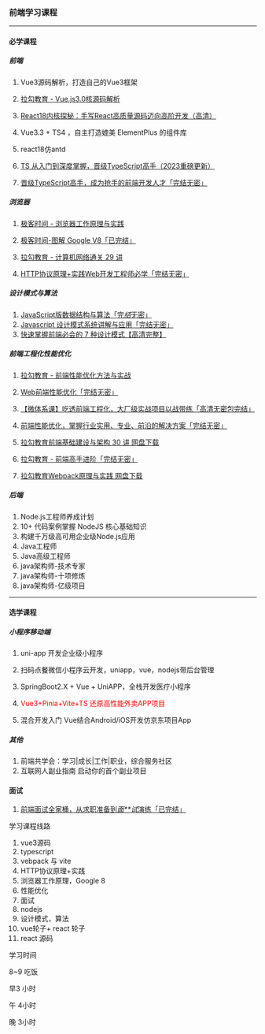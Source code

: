 ### 前端学习课程

------

#### 必学课程

##### 前端

1. Vue3源码解析，打造自己的Vue3框架

2. [拉勾教育 - Vue.js3.0核源码解析](https://www.ukoou.com/resource/1020/la-gou-jiao-yu-vue-js-3-he-xin-yuan-ma-jie-xi)

3. [React18内核探秘：手写React高质量源码迈向高阶开发（高清）](https://www.ukoou.com/resource/1518/mk-react-ym)

4. Vue3.3 + TS4 ，自主打造媲美 ElementPlus 的组件库

5. react18仿antd

6. [TS 从入门到深度掌握，晋级TypeScript高手（2023重磅更新）](https://www.ukoou.com/resource/1390/mk-tsrmdsd)

7. [晋级TypeScript高手，成为抢手的前端开发人才「完结无密」](https://www.ukoou.com/resource/1026/jin-ji-typescript-gao-shou-cheng-wei-qiang-shou-de-qian-duan-kai-fa-ren-cai)

##### 浏览器

1. [极客时间 - 浏览器工作原理与实践](https://www.ukoou.com/resource/1143/ji-ke-shi-jian-liu-lan-qi-gong-zuo-yuan-li-yu-shi-jian)

2. [极客时间-图解 Google V8「已完结」](https://www.ukoou.com/resource/1516/jk-gv8)

3. [拉勾教育 - 计算机网络通关 29 讲](https://www.ukoou.com/resource/1022/la-gou-jiao-yu-ji-suan-ji-wang-luo-tong-guan-29-jiang)

4. [HTTP协议原理+实践Web开发工程师必学「完结无密」](https://www.ukoou.com/resource/477/http-xie-yi-yuan-li-shi-jian-web-kai-fa-gong-cheng-shi-bi-xue-wan-jie-wu-mi)


##### 设计模式与算法

1.  [JavaScript版数据结构与算法「完*结*无密」](https://www.ukoou.com/resource/632/javascript-ban-shu-ju-jie-gou-yu-suan-fa)
2. [Javascript 设计模式系统讲解与应用「完结无密」](https://www.ukoou.com/resource/478/javascript-she-ji-mo-shi-xi-tong-jiang-jie-yu-ying-yong-wan-jie-wu-mi)
3. [快速掌握前端必会的 7 种设计模式【高清完整】](https://www.ukoou.com/resource/1182/kuai-su-zhang-wo-qian-duan-bi-hui-de-7-zhong-she-ji-mo-shi-gao-qing-wan-zheng)

##### 前端工程化性能优化

1. [拉勾教育 - 前端性能优化方法与实战](https://www.ukoou.com/resource/1025/la-gou-jiao-yu-qian-duan-xing-neng-you-hua-fang-fa-yu-shi-zhan)

2. [Web前端性能优化「完结无密」](https://www.ukoou.com/resource/488/web-qian-duan-xing-neng-you-hua-wan-jie-wu-mi)

3. [【微体系课】吃透前端工程化，大厂级实战项目以战带练「高清无密包完结」](https://www.ukoou.com/resource/1142/ti-xi-ke-chi-tou-qian-duan-gong-cheng-hua-da-chang-ji-shi-zhan-xiang-mu-yi-zhan-dai-lian-gao-qing-bao-wan-jie)

4. [前端性能优化，掌握行业实用、专业、前沿的解决方案「完结无密」](https://www.ukoou.com/resource/880/qian-duan-xing-neng-you-hua-qi-ye-ji-jie-jue-fang-an-6-da-jiao-du-da-chang-shi-ye-wan-jie-wu-mi)

5. [拉勾教育前端基础建设与架构 30 讲 网盘下载](https://www.ukoou.com/resource/1040/la-gou-jiao-yu-qian-duan-ji-chu-jian-she-yu-jia-gou-30-jiang-wang-pan-xia-zai)

6. [拉勾教育 - 前端高手进阶「完结无密」](https://www.ukoou.com/resource/1138/la-gou-jiao-yu-qian-duan-gao-shou-jin-jie)

7. [拉勾教育Webpack原理与实践 网盘下载](https://www.ukoou.com/resource/1041/la-gou-jiao-yu-webpack-yuan-li-yu-shi-jian-wang-pan-xia-zai)

##### 后端

1. Node.js工程师养成计划
2. 10+ 代码案例掌握 NodeJS 核心基础知识
3. 构建千万级高可用企业级Node.js应用
4. Java工程师
5. Java高级工程师
6. java架构师-技术专家
7. java架构师-十项修炼
8. java架构师-亿级项目

------



#### 选学课程

##### 小程序移动端

1. uni-app 开发企业级小程序

2. 扫码点餐微信小程序云开发，uniapp，vue，nodejs带后台管理

3. SpringBoot2.X + Vue + UniAPP，全栈开发医疗小程序

4. <font color=red>Vue3+Pinia+Vite+TS 还原高性能外卖APP项目</font>

5. 混合开发入门 Vue结合Android/iOS开发仿京东项目App

##### 其他

1. 前端共学会：学习|成长|工作|职业，综合服务社区
2. 互联网人副业指南 启动你的首个副业项目



#### 面试

1. [前端面试全家桶，从求职准备到*面**试*演练「已完结」](https://www.ukoou.com/resource/1329/mk-msqjt)







学习课程线路



1. vue3源码
2. typescript
3. vebpack 与 vite
4. HTTP协议原理+实践
5. 浏览器工作原理，Google 8
6. 性能优化
7. 面试
8. nodejs
9. 设计模式，算法
10. vue轮子+ react 轮子
11. react 源码





学习时间

8~9 吃饭



早3 小时



午 4小时



晚 3小时
